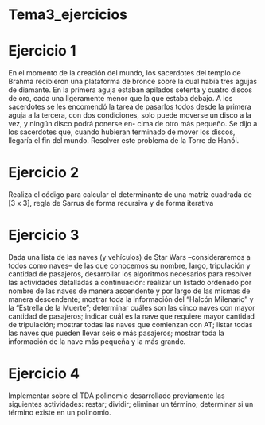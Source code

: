 # Tema3_ejercicios

# Ejercicio 1

En el momento de la creación del mundo, los sacerdotes del templo de Brahma recibieron una plataforma de bronce sobre la cual había tres agujas de diamante. En la primera aguja estaban apilados setenta y cuatro discos de oro, cada una ligeramente menor que la que estaba debajo. A los sacerdotes se les encomendó la tarea de pasarlos todos desde la primera aguja a la tercera, con dos condiciones, solo puede moverse un disco a la vez, y ningún disco podrá ponerse en- cima de otro más pequeño. Se dijo a los sacerdotes que, cuando hubieran terminado de mover los discos, llegaría el fin del mundo. Resolver este problema de la Torre de Hanói.

# Ejercicio 2

Realiza el  código para calcular el determinante de una matriz cuadrada de [3 x 3], regla de Sarrus de forma recursiva y de forma iterativa

# Ejercicio 3

Dada una lista de las naves (y vehículos) de Star Wars –consideraremos a todos como naves– de las que conocemos su nombre, largo, tripulación y cantidad de pasajeros, desarrollar los algoritmos necesarios para resolver las actividades detalladas a continuación:
 realizar un listado ordenado por nombre de las naves de manera ascendente y por largo de las mismas de manera descendente;
mostrar toda la información del “Halcón Milenario” y la “Estrella de la Muerte”;
determinar cuáles son las cinco naves con mayor cantidad de pasajeros;
indicar cuál es la nave que requiere mayor cantidad de tripulación;
mostrar todas las naves que comienzan con AT;
listar todas las naves que pueden llevar seis o más pasajeros;
 mostrar toda la información de la nave más pequeña y la más grande.
 
# Ejercicio 4

Implementar sobre el TDA polinomio desarrollado previamente las siguientes actividades:
 restar;
 dividir;
 eliminar un término;
 determinar si un término existe en un polinomio.
